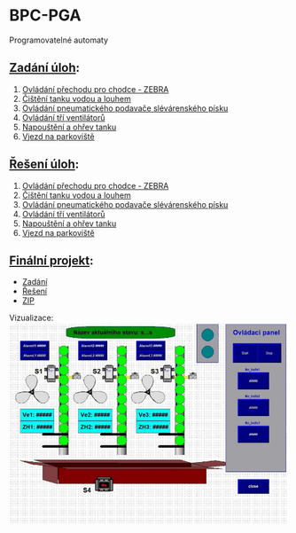 # BPC-PGA
Programovatelné automaty

## [Zadání úloh](zadani):
1. [Ovládání přechodu pro chodce - ZEBRA](zadani/Úloha_1_Zebra.pdf)
2. [Čištění tanku vodou a louhem](zadani/Úloha_2_Cistenia.pdf)
3. [Ovládání pneumatického podavače slévárenského písku](zadani/Úloha_3_Podavac.pdf)
4. [Ovládání tří ventilátorů](zadani/Úloha_4_Ventilator.pdf)
5. [Napouštění a ohřev tanku](zadani/Úloha_5_Naposteni.pdf)
6. [Vjezd na parkoviště](zadani/Úloha_6_Parkoviště.pdf)

## [Řešení úloh](reseni):
1. [Ovládání přechodu pro chodce - ZEBRA](reseni/PC1_xpastu02.pdf)
2. [Čištění tanku vodou a louhem](reseni/PC2_xpastu02.pdf)
3. [Ovládání pneumatického podavače slévárenského písku](reseni/PC3_xpastu02.pdf)
4. [Ovládání tří ventilátorů](reseni/PC4_204437.pdf)
5. [Napouštění a ohřev tanku](reseni/PC5_204437.pdf)
6. [Vjezd na parkoviště](reseni/PC6_204437.pdf)

## [Finální projekt](finalni_projekt):
* [Zadání](finalni_projekt/Úloha_7_Kuličky.pdf)
* [Řešení](finalni_projekt/Kulicky_projekt_204437.pdf)
* [ZIP](finalni_projekt/kulicky_204437_v3.zip)

Vizualizace:
![Vizualizace](images/Vizualizace_kulicky.jpg)
